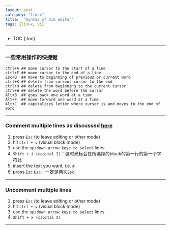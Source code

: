 ```yaml
---
layout: post
category: "linux"
title:  "Syntax of Vim editor"
tags: [linux, vi]
---
```


- TOC
{:toc}

---

### 一些常用操作的快捷键

```
ctrl+A ## move cursor to the start of a line
ctrl+E ## move cursor to the end of a line
Esc+B  ## move to beginning of previous or current word
ctrl+K ## delete from current cursor to the end 
ctrl+U ## delete from beginning to the current cursor
ctrl+W ## delete the word before the cursor
Alt+B  ## goes back one word at a time
Alt+F  ## move forward one word at a time
Alt+C  ## capitalizes letter where cursor is and moves to the end of word
```

---

### Comment multiple lines as discussed [here](https://stackoverflow.com/questions/1676632/whats-a-quick-way-to-comment-uncomment-lines-in-vim)

1. press `Esc` (to leave editing or other mode)
2. hit `ctrl + v` (visual block mode)
3. use the `up/down arrow keys to select` lines 
4. `Shift + i (capital I)`：这时光标会在所选择的block的第一行的第一个字符处
5. insert the text you want, i.e. `#`
6. press `Esc` `Esc`，一定是两次`Esc`.

---

### Uncomment multiple lines

1. press `Esc` (to leave editing or other mode)
2. hit `ctrl + v` (visual block mode)
3. use the `up/down arrow keys to select` lines 
4. `Shift + x (capital X)`

---
